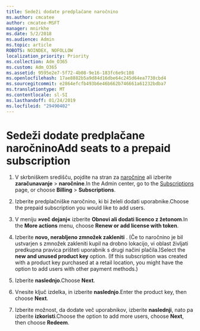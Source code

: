 ```yaml
---
title: Sedeži dodate predplačane naročnino
ms.author: cmcatee
author: cmcatee-MSFT
manager: mnirkhe
ms.date: 5/2/2018
ms.audience: Admin
ms.topic: article
ROBOTS: NOINDEX, NOFOLLOW
localization_priority: Priority
ms.collection: Adm_O365
ms.custom: Adm_O365
ms.assetid: 9595e2e7-5f72-4b08-9e16-183fc6e9c108
ms.openlocfilehash: 17ae8882b5a9d84d16dbe64c245d64ea7738cbd4
ms.sourcegitcommit: e2864efcfb493b6e46b662b746661a61232bdba7
ms.translationtype: MT
ms.contentlocale: sl-SI
ms.lasthandoff: 01/24/2019
ms.locfileid: "29490402"
---
```

# <a name="add-seats-to-a-prepaid-subscription"></a><span data-ttu-id="66cff-102">Sedeži dodate predplačane naročnino</span><span class="sxs-lookup"><span data-stu-id="66cff-102">Add seats to a prepaid subscription</span></span>

1. <span data-ttu-id="66cff-103">V skrbniškem središču, pojdite na stran za [naročnine](https://go.microsoft.com/fwlink/p/?linkid=842054) ali izberite **zaračunavanje** \> **naročnine**.</span><span class="sxs-lookup"><span data-stu-id="66cff-103">In the Admin center, go to the [Subscriptions](https://go.microsoft.com/fwlink/p/?linkid=842054) page, or choose **Billing** \> **Subscriptions**.</span></span>
    
2. <span data-ttu-id="66cff-104">Izberite predplačniške naročnino, ki bi želeli dodati uporabnike.</span><span class="sxs-lookup"><span data-stu-id="66cff-104">Choose the prepaid subscription you would like to add users.</span></span>
    
3. <span data-ttu-id="66cff-105">V meniju **»več dejanj«** izberite **Obnovi ali dodati licenco z žetonom**.</span><span class="sxs-lookup"><span data-stu-id="66cff-105">In the **More actions** menu, choose **Renew or add license with token**.</span></span>
    
4. <span data-ttu-id="66cff-p101">Izberite **novo, nerabljeno zmnožek zakleniti** . (Če to naročnino je bil ustvarjen s zmnožek zakleniti kupil na drobno lokacijo, vi oblast življati predkupna pravica prišteti uporabnik s drugi načini plačila.)</span><span class="sxs-lookup"><span data-stu-id="66cff-p101">Select the **new and unused product key** option. (If this subscription was created with a product key purchased at a retail location, you might have the option to add users with other payment methods.)</span></span> 
    
5. <span data-ttu-id="66cff-108">Izberite **naslednjo**.</span><span class="sxs-lookup"><span data-stu-id="66cff-108">Choose **Next**.</span></span>
    
6. <span data-ttu-id="66cff-109">Vnesite ključ izdelka, in izberite **naslednjo**.</span><span class="sxs-lookup"><span data-stu-id="66cff-109">Enter the product key, then choose **Next**.</span></span>
    
7. <span data-ttu-id="66cff-110">Izberite možnost, da dodate več uporabnikov, izberite **naslednji**, nato pa izberite **izkoristi**.</span><span class="sxs-lookup"><span data-stu-id="66cff-110">Choose the option to add more users, choose **Next**, then choose **Redeem**.</span></span>
    

